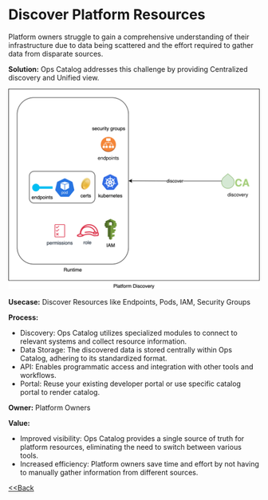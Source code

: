 # Discover Platform Resources

Platform owners struggle to gain a comprehensive understanding of their infrastructure due to data being scattered and the effort required to gather data from disparate sources.

**Solution:** 
Ops Catalog addresses this challenge by providing Centralized discovery and Unified view.

![Platform Discovery](../assets/images/usecases/10.platform.svg)

**Usecase:** Discover Resources like Endpoints, Pods, IAM, Security Groups	

**Process:**

- Discovery: Ops Catalog utilizes specialized modules to connect to relevant systems and collect resource information.
- Data Storage: The discovered data is stored centrally within Ops Catalog, adhering to its standardized format.
- API: Enables programmatic access and integration with other tools and workflows.
- Portal: Reuse your existing developer portal or use specific catalog portal to render catalog.

**Owner:** Platform Owners

**Value:**

- Improved visibility: Ops Catalog provides a single source of truth for platform resources, eliminating the need to switch between various tools.
- Increased efficiency: Platform owners save time and effort by not having to manually gather information from different sources.


[<<Back](../usecases.md)
